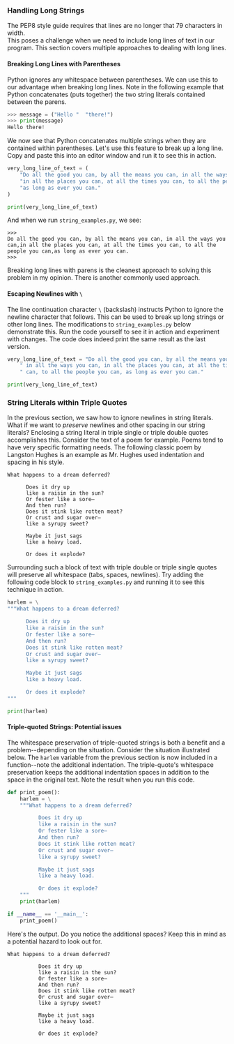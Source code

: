 ### Handling Long Strings
The PEP8 style guide requires that lines are no longer that 79 characters in width.  
This poses a challenge when we need to include long lines of text in our program. 
This section covers multiple approaches to dealing with long lines. 

#### Breaking Long Lines with Parentheses
Python ignores any whitespace between parentheses. We can use this to our advantage 
when breaking long lines.  Note in the following example that Python concatenates 
(puts together) the two string literals contained between the parens.

```python
>>> message = ("Hello "  "there!")
>>> print(message)
Hello there!
```

We now see that Python concatenates multiple strings when they are contained within 
parentheses.  Let's use this feature to break up a long line. Copy and paste this into 
an editor window and run it to see this in action.

```python title="string_examples.py"
very_long_line_of_text = (
    "Do all the good you can, by all the means you can, in all the ways you can,"
    "in all the places you can, at all the times you can, to all the people you can," 
    "as long as ever you can."
)

print(very_long_line_of_text)
```

And when we run `string_examples.py`, we see:

```
>>>
Do all the good you can, by all the means you can, in all the ways you can,in all the places you can, at all the times you can, to all the people you can,as long as ever you can.
>>>
```

Breaking long lines with parens is the cleanest approach to solving this problem in my 
opinion. There is another commonly used approach.

#### Escaping Newlines with `\`
The line continuation character `\` (backslash) instructs Python to ignore the newline 
character that follows.  This can be used to break up long strings or other long lines.
The modifications to `string_examples.py` below demonstrate this. Run the code 
yourself to see it in action and experiment with changes. The code does indeed print 
the same result as the last version. 

```python title="string_examples.py"
very_long_line_of_text = "Do all the good you can, by all the means you can,"\
    " in all the ways you can, in all the places you can, at all the times you"\
    " can, to all the people you can, as long as ever you can."

print(very_long_line_of_text)

```

### String Literals within Triple Quotes
In the previous section, we saw how to ignore newlines in string literals. 
What if we want to *preserve* newlines and other spacing in our string 
literals? Enclosing a string literal in triple single or triple double quotes 
accomplishes this.  Consider the text of a poem for example.  Poems tend to have very 
specific formatting needs.  The following classic poem by Langston Hughes is an 
example as Mr. Hughes used indentation and spacing in his style.

``` title="Harlem, By Langston Hughes"
What happens to a dream deferred?

      Does it dry up
      like a raisin in the sun?
      Or fester like a sore—
      And then run?
      Does it stink like rotten meat?
      Or crust and sugar over—
      like a syrupy sweet?

      Maybe it just sags
      like a heavy load.

      Or does it explode?
```

Surrounding such a block of text with triple double or triple single quotes will 
preserve all whitespace (tabs, spaces, newlines). Try adding the following code block 
to `string_examples.py` and running it to see this technique in action. 

```python title="string_examples.py"
harlem = \
"""What happens to a dream deferred?

      Does it dry up
      like a raisin in the sun?
      Or fester like a sore—
      And then run?
      Does it stink like rotten meat?
      Or crust and sugar over—
      like a syrupy sweet?

      Maybe it just sags
      like a heavy load.

      Or does it explode?
"""

print(harlem)
```

#### Triple-quoted Strings: Potential issues
The whitespace preservation of triple-quoted strings is both a benefit and a 
problem--depending on the situation.  Consider the situation illustrated below.  The 
`harlem` variable from the previous section is now included in a function--note the 
additional indentation.  The triple-quote's whitespace preservation keeps the 
additional indentation spaces in addition to the space in the original text. Note the 
result when you run this code.

```python title="string_examples.py"
def print_poem():
    harlem = \
    """What happens to a dream deferred?

          Does it dry up
          like a raisin in the sun?
          Or fester like a sore—
          And then run?
          Does it stink like rotten meat?
          Or crust and sugar over—
          like a syrupy sweet?

          Maybe it just sags
          like a heavy load.

          Or does it explode?
    """
    print(harlem)

if __name__ == '__main__':
    print_poem()
```

Here's the output.  Do you notice the additional spaces?  Keep this in mind as a 
potential hazard to look out for. 

```
What happens to a dream deferred?

          Does it dry up
          like a raisin in the sun?
          Or fester like a sore—
          And then run?
          Does it stink like rotten meat?
          Or crust and sugar over—
          like a syrupy sweet?

          Maybe it just sags
          like a heavy load.

          Or does it explode?
```

